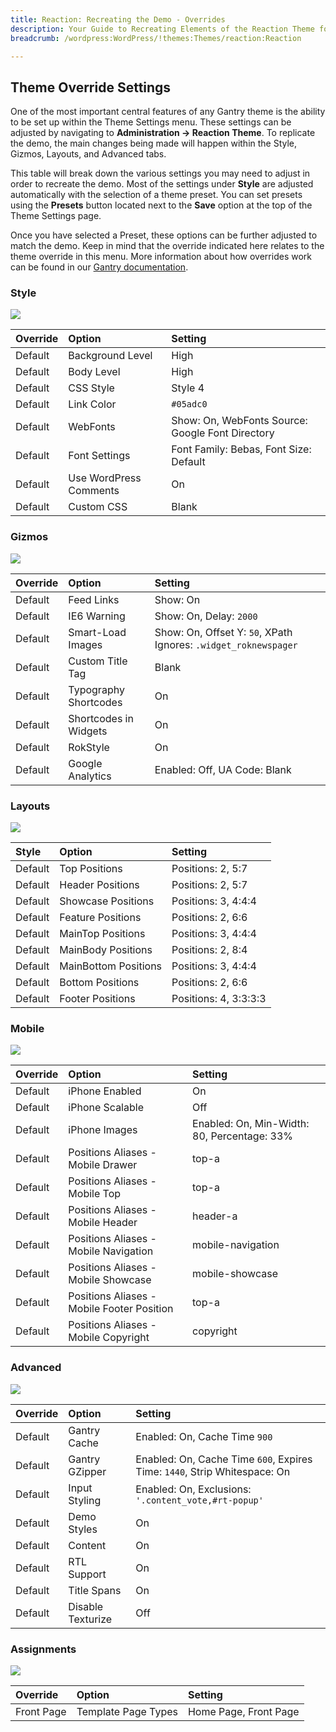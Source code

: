```yaml
---
title: Reaction: Recreating the Demo - Overrides
description: Your Guide to Recreating Elements of the Reaction Theme for WordPress
breadcrumb: /wordpress:WordPress/!themes:Themes/reaction:Reaction

---
```


Theme Override Settings
-----
One of the most important central features of any Gantry theme is the ability to be set up within the Theme Settings menu. These settings can be adjusted by navigating to **Administration -> Reaction Theme**. To replicate the demo, the main changes being made will happen within the Style, Gizmos, Layouts, and Advanced tabs. 

This table will break down the various settings you may need to adjust in order to recreate the demo. Most of the settings under **Style** are adjusted automatically with the selection of a theme preset. You can set presets using the **Presets** button located next to the **Save** option at the top of the Theme Settings page.

Once you have selected a Preset, these options can be further adjusted to match the demo. Keep in mind that the override indicated here relates to the theme override in this menu. More information about how overrides work can be found in our [Gantry documentation][override].

### Style

![][style]

| Override |         Option         |                     Setting                      |
| :------- | :--------------------- | :----------------------------------------------- |
| Default  | Background Level       | High                                             |
| Default  | Body Level             | High                                             |
| Default  | CSS Style              | Style 4                                          |
| Default  | Link Color             | `#05adc0`                                        |
| Default  | WebFonts               | Show: On, WebFonts Source: Google Font Directory |
| Default  | Font Settings          | Font Family: Bebas, Font Size: Default           |
| Default  | Use WordPress Comments | On                                               |
| Default  | Custom CSS             | Blank                                            |

### Gizmos

![][gizmos]

| Override |         Option        |                             Setting                             |
| :------- | :-------------------- | :-------------------------------------------------------------- |
| Default  | Feed Links            | Show: On                                                        |
| Default  | IE6 Warning           | Show: On, Delay: `2000`                                         |
| Default  | Smart-Load Images     | Show: On, Offset Y: `50`, XPath Ignores: `.widget_roknewspager` |
| Default  | Custom Title Tag      | Blank                                                           |
| Default  | Typography Shortcodes | On                                                              |
| Default  | Shortcodes in Widgets | On                                                              |
| Default  | RokStyle              | On                                                              |
| Default  | Google Analytics      | Enabled: Off, UA Code: Blank                                    |

### Layouts

![][layouts]

|  Style  |        Option        |        Setting        |
| :------ | :------------------- | :-------------------- |
| Default | Top Positions        | Positions: 2, 5:7     |
| Default | Header Positions     | Positions: 2, 5:7     |
| Default | Showcase Positions   | Positions: 3, 4:4:4   |
| Default | Feature Positions    | Positions: 2, 6:6     |
| Default | MainTop Positions    | Positions: 3, 4:4:4   |
| Default | MainBody Positions   | Positions: 2, 8:4     |
| Default | MainBottom Positions | Positions: 3, 4:4:4   |
| Default | Bottom Positions     | Positions: 2, 6:6     |
| Default | Footer Positions     | Positions: 4, 3:3:3:3 |

### Mobile

![][layouts]

| Override |                   Option                   |                   Setting                   |
| :------- | :----------------------------------------- | :------------------------------------------ |
| Default  | iPhone Enabled                             | On                                          |
| Default  | iPhone Scalable                            | Off                                         |
| Default  | iPhone Images                              | Enabled: On, Min-Width: 80, Percentage: 33% |
| Default  | Positions Aliases - Mobile Drawer          | top-a                                       |
| Default  | Positions Aliases - Mobile Top             | top-a                                       |
| Default  | Positions Aliases - Mobile Header          | header-a                                    |
| Default  | Positions Aliases - Mobile Navigation      | mobile-navigation                           |
| Default  | Positions Aliases - Mobile Showcase        | mobile-showcase                             |
| Default  | Positions Aliases - Mobile Footer Position | top-a                                       |
| Default  | Positions Aliases - Mobile Copyright       | copyright                                   |

### Advanced

![][advanced]

| Override |       Option      |                                  Setting                                  |
| :------- | :---------------- | :------------------------------------------------------------------------ |
| Default  | Gantry Cache      | Enabled: On, Cache Time `900`                                             |
| Default  | Gantry GZipper    | Enabled: On, Cache Time `600`, Expires Time: `1440`, Strip Whitespace: On |
| Default  | Input Styling     | Enabled: On, Exclusions: `'.content_vote,#rt-popup'`                      |
| Default  | Demo Styles       | On                                                                        |
| Default  | Content           | On                                                                        |
| Default  | RTL Support       | On                                                                        |
| Default  | Title Spans       | On                                                                        |
| Default  | Disable Texturize | Off                                                                       |

### Assignments

![][assignmnets]

|  Override  |        Option       |        Setting        |
| :--------- | :------------------ | :-------------------- |
| Front Page | Template Page Types | Home Page, Front Page |

[override]: http://docs.gantry.org/gantry4/configure
[advanced]: assets/setadvanced.jpeg
[layouts]: assets/setlayouts.jpeg
[assignmnets]: assets/setassignments.jpeg
[gizmos]: assets/setgizmos.jpeg
[style]: assets/setstyle.jpeg
[mobile]: assets/setmobile.jpeg
